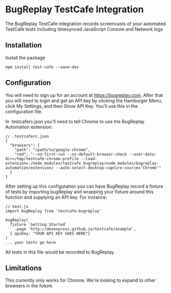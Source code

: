 # BugReplay TestCafe Integration
The BugReplay TestCafe integration records screencasts of your automated TestCafe tests including timesynced JavaScript Console and Network logs

## Installation
Install the package

    npm install test-cafe --save-dev

## Configuration
You will need to sign up for an account at https://bugreplay.com. After that you will need to login and get an API key by clicking the Hamburger Menu, click My Settings, and then Show API Key. You'll use this in the configuration file.

In .testcaferc.json you'll need to tell Chrome to use the BugReplay Automation extension:

    // .testcaferc.json
    {
      "browsers": {
        "path": "/path/to/google-chrome",
        "cmd": "--no-first-run --no-default-browser-check --user-data-dir=/tmp/testcafe-chrome-profile --load-extension=./node_modules/testcafe_bugreplay/node_modules/bugreplay-automation/extension/ --auto-select-desktop-capture-source='Chrome'"
      }
    }

After setting up this configutation you can have BugReplay record a fixture of tests by importing bugReplay and wrapping your fixture around this function and supplying an API key. For instance:

    // test.js
    import bugReplay from 'testcafe-bugreplay'

    bugReplay(
      fixture `Getting Started`
        .page `http://devexpress.github.io/testcafe/example`, 
      { apiKey: "YOUR API KEY GOES HERE"}
    )
    ... your tests go here

All tests in this file would be recorded to BugReplay.

## Limitations
This currently only works for Chrome. We're looking to expand to other browsers in the future.
